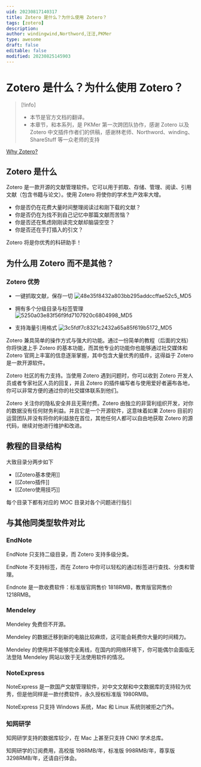 ```yaml
---
uid: 20230817140317
title: Zotero 是什么？为什么使用 Zotero？
tags: [zotero]
description: 
author: windingwind,Northword,汪汪,PKMer
type: awesome
draft: false
editable: false
modified: 20230825145903
---
```


# Zotero 是什么？为什么使用 Zotero？

> [!info]
> - 本节是官方文档的翻译。
> - 本章节，和本系列，是 PKMer 第一次跨团队协作，感谢 Zotero 以及 Zotero 中文插件作者们的供稿，感谢林老师、Northword、winding、ShareStuff 等一众老师的支持

[Why Zotero?](https://www.zotero.org/why)

## Zotero 是什么

Zotero 是一款开源的文献管理软件。它可以用于抓取、存储、管理、阅读、引用文献（包含书籍与论文）。使用 Zotero 将使你的学术生产效率大增。

- 你是否仍在花费大量时间整理阅读过和刚下载的文献？
- 你是否仍在为找不到自己记忆中那篇文献而苦恼？
- 你是否还在焦虑刚刚读完文献却脑袋空空？
- 你是否还在手打插入的引文？

Zotero 将是你优秀的科研助手！

## 为什么用 Zotero 而不是其他？

### Zotero 优势

- 一键抓取文献，保存一切
  ![48e35f8432a803bb295addccffae52c5_MD5](https://cdn.pkmer.cn/images/202308171552236.png!pkmer)

- 拥有多个分级目录与标签管理
  ![5250a03e83f56f9fd7107920c6804998_MD5](https://cdn.pkmer.cn/images/202308171552238.png!pkmer)
- 支持海量引用格式
  ![3c5fdf7c8321c2432a65a85f619b5172_MD5](https://cdn.pkmer.cn/images/202308171552239.png!pkmer)

Zotero 兼具简单的操作方式与强大的功能。通过一份简单的教程（后面的文档）你将快速上手 Zotero 的基本功能，而其他专业的功能你也能够通过社交媒体和 Zotero 官网上丰富的信息逐渐掌握，其中包含大量优秀的插件，这得益于 Zotero 是一款开源软件。

Zotero 社区的有力支持。当使用 Zotero 遇到问题时，你可以收到 Zotero 开发人员或者专家社区人员的回复，并且 Zotero 的插件编写者与使用爱好者遍布各地，你可以非常方便的通过你的社交媒体联系到他们。

Zotero 关注你的隐私安全并且无需付费。Zotero 由独立的非营利组织开发，对你的数据没有任何财务利益。并且它是一个开源软件，这意味着如果 Zotero 目前的运营团队并没有将你的利益放在首位，其他任何人都可以自由地获取 Zotero 的源代码，继续对他进行维护和改进。

## 教程的目录结构

大致目录分两步如下

- [[Zotero基本使用]]
- [[Zotero插件]]
- [[Zotero使用技巧]]

每个目录下都有对应的 MOC 目录对各个问题进行指引

## 与其他同类型软件对比

### EndNote

EndNote 只支持二级目录，而 Zotero 支持多级分类。

EndNote 不支持标签，而在 Zotero 中你可以轻松的通过标签进行查找、分类和管理。

Endnote 是一款收费软件：标准版官网售价 1818RMB，教育版官网售价 1218RMB。

### Mendeley

Mendeley 免费但不开源。

Mendeley 的数据迁移到新的电脑比较麻烦，这可能会耗费你大量的时间精力。

Mendeley 的使用并不能够完全离线，在国内的网络环境下，你可能偶尔会面临无法登陆 Mendeley 网站以致于无法使用软件的情况。

### NoteExpress

NoteExpress 是一款国产文献管理软件，对中文文献和中文数据库的支持较为优秀，但是他同样是一款付费软件，永久授权标准版 1980RMB。

NoteExpress 只支持 Windows 系统，Mac 和 Linux 系统则被拒之门外。

### 知网研学

知网研学支持的数据库较少，在 Mac 上甚至只支持 CNKI 学术总库。

知网研学的订阅费用，高校版 198RMB/年，标准版 998RMB/年，尊享版 3298RMB/年，还请自行体会。
